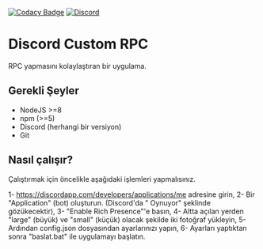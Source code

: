 [![Codacy Badge](https://api.codacy.com/project/badge/Grade/c6ac0878fcd549999a249c4b7283bc0f)](https://www.codacy.com/app/serhanpw/Discord-Custom-RPC?utm_source=github.com&amp;utm_medium=referral&amp;utm_content=Serhann/Discord-Custom-RPC&amp;utm_campaign=Badge_Grade)
[![Discord](https://discordapp.com/api/guilds/290706445781958658/embed.png)](https://discord.gg/GvfuXmE)

# Discord Custom RPC
RPC yapmasını kolaylaştıran bir uygulama.

## Gerekli Şeyler
  - NodeJS >=8
  - npm (>=5)
  - Discord (herhangi bir versiyon)
  - Git

## Nasıl çalışır?
  Çalıştırmak için öncelikle aşağıdaki işlemleri yapmalısınız.
  
  1- https://discordapp.com/developers/applications/me adresine girin,
  2- Bir "Application" (bot) oluşturun. (Discord'da "<bot ismi> Oynuyor" şeklinde gözükecektir),
  3- "Enable Rich Presence"'e basın,
  4- Altta açılan yerden "large" (büyük) ve "small" (küçük) olacak şekilde iki fotoğraf yükleyin,
  5- Ardından config.json dosyasından ayarlarınızı yapın,
  6- Ayarları yaptıktan sonra "baslat.bat" ile uygulamayı başlatın.
